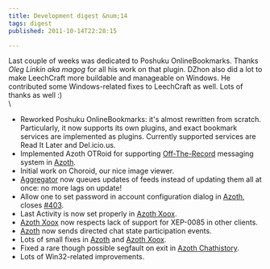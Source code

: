 ```yaml
---
title: Development digest &num;14
tags: digest
published: 2011-10-14T22:28:15

---
```


Last couple of weeks was dedicated to Poshuku OnlineBookmarks. Thanks
*Oleg Linkin aka magog* for all his work on that plugin. DZhon also did
a lot to make LeechCraft more buildable and manageable on Windows. He
contributed some Windows-related fixes to LeechCraft as well. Lots of
thanks as well :)\
\

-   Reworked Poshuku OnlineBookmarks: it's almost rewritten
    from scratch. Particularly, it now supports its own plugins, and
    exact bookmark services are implemented as plugins. Currently
    supported services are Read It Later and Del.icio.us.
-   Implemented Azoth OTRoid for supporting
    [Off-The-Record](http://www.cypherpunks.ca/otr/) messaging system in
    [Azoth](/plugins-azoth).
-   Initial work on Choroid, our nice image viewer.
-   [Aggregator](/plugins-aggregator) now queues updates of feeds
    instead of updating them all at once: no more lags on update!
-   Allow one to set password in account configuration dialog in
    [Azoth](/plugins-azoth), closes
    [\#403](http://dev.leechcraft.org/issues/403).
-   Last Activity is now set properly in [Azoth
    Xoox](/plugins-azoth-xoox).
-   [Azoth Xoox](/plugins-azoth-xoox) now respects lack of support for
    XEP-0085 in other clients.
-   [Azoth](/plugins-azoth) now sends directed chat state
    participation events.
-   Lots of small fixes in [Azoth](/plugins-azoth) and [Azoth
    Xoox](/plugins-azoth-xoox).
-   Fixed a rare though possible segfault on exit in [Azoth
    Chathistory](/plugins-azoth-chathistory).
-   Lots of Win32-related improvements.